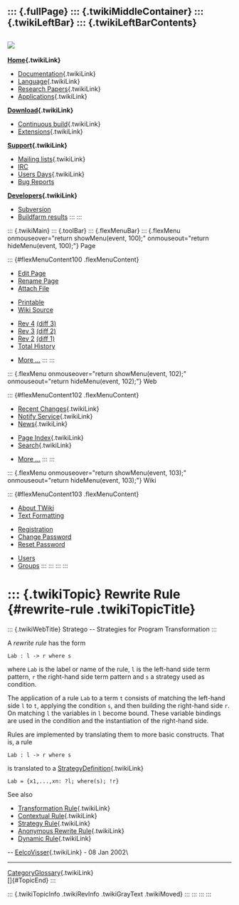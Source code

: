 ::: {.fullPage}
::: {.twikiMiddleContainer}
::: {.twikiLeftBar}
::: {.twikiLeftBarContents}
  ----------------------------------------------------------------------------------
  [![](../pub/Stratego/StrategoLogo/StrategoLogoTextlessWhite-100px.png)](WebHome)
  ----------------------------------------------------------------------------------

**[Home](WebHome){.twikiLink}**

-   [Documentation](StrategoDocumentation){.twikiLink}
-   [Language](StrategoLanguage){.twikiLink}
-   [Research Papers](StrategoPublications){.twikiLink}
-   [Applications](StrategoApplication){.twikiLink}

**[Download](StrategoDownload){.twikiLink}**

-   [Continuous build](ContinuousBuild){.twikiLink}
-   [Extensions](AdditionalPackageDownload){.twikiLink}

**[Support](StrategoSupport){.twikiLink}**

-   [Mailing lists](MailingList){.twikiLink}
-   [IRC](irc://irc.freenode.net/#stratego)
-   [Users Days](StrategoUsersDay){.twikiLink}
-   [Bug Reports](http://yellowgrass.org/project/StrategoXT)

**[Developers](StrategoDev){.twikiLink}**

-   [Subversion](https://svn.strategoxt.org/repos/StrategoXT/strategoxt/trunk)
-   [Buildfarm
    results](http://hydra.nixos.org/jobset/strategoxt/strategoxt-release/all)
:::
:::

::: {.twikiMain}
::: {.toolBar}
::: {.flexMenuBar}
::: {.flexMenu onmouseover="return showMenu(event, 100);" onmouseout="return hideMenu(event, 100);"}
Page

::: {#flexMenuContent100 .flexMenuContent}
-   [Edit
    Page](http://www.program-transformation.org/edit/Stratego/RewriteRule?t=1536825664)
-   [Rename
    Page](http://www.program-transformation.org/rename/Stratego/RewriteRule)
-   [Attach
    File](http://www.program-transformation.org/attach/Stratego/RewriteRule)

<!-- -->

-   [Printable](http://www.program-transformation.org/view/Stratego/RewriteRule?skin=print.pattern)
-   [Wiki
    Source](http://www.program-transformation.org/view/Stratego/RewriteRule?skin=text&raw=on&contenttype=text/plain)

<!-- -->

-   [Rev
    4](http://www.program-transformation.org/view/Stratego/RewriteRule?rev=1.4)
    [(diff 3)](http://www.program-transformation.org/rdiff/Stratego/RewriteRule?rev1=1.4&rev2=1.3)
-   [Rev
    3](http://www.program-transformation.org/view/Stratego/RewriteRule?rev=1.3)
    [(diff 2)](http://www.program-transformation.org/rdiff/Stratego/RewriteRule?rev1=1.3&rev2=1.2)
-   [Rev
    2](http://www.program-transformation.org/view/Stratego/RewriteRule?rev=1.2)
    [(diff 1)](http://www.program-transformation.org/rdiff/Stratego/RewriteRule?rev1=1.2&rev2=1.1)
-   [Total
    History](http://www.program-transformation.org/rdiff/Stratego/RewriteRule)

<!-- -->

-   [More
    \...](http://www.program-transformation.org/oops/Stratego/RewriteRule?template=oopsmore&param1=1.4&param2=1.4)
:::
:::

::: {.flexMenu onmouseover="return showMenu(event, 102);" onmouseout="return hideMenu(event, 102);"}
Web

::: {#flexMenuContent102 .flexMenuContent}
-   [Recent Changes](WebChanges){.twikiLink}
-   [Notify Service](WebNotify){.twikiLink}
-   [News](WebNews){.twikiLink}

<!-- -->

-   [Page Index](WebIndex){.twikiLink}
-   [Search](WebSearch){.twikiLink}

<!-- -->

-   [More
    \...](http://www.program-transformation.org/oops/Stratego/RewriteRule?template=oopsmore&param1=1.4&param2=1.4)
:::
:::

::: {.flexMenu onmouseover="return showMenu(event, 103);" onmouseout="return hideMenu(event, 103);"}
Wiki

::: {#flexMenuContent103 .flexMenuContent}
-   [About
    TWiki](http://www.program-transformation.org/view/TWiki/WebHome)
-   [Text
    Formatting](http://www.program-transformation.org/view/TWiki/TextFormattingRules)

<!-- -->

-   [Registration](http://www.program-transformation.org/view/TWiki/TWikiRegistration)
-   [Change
    Password](http://www.program-transformation.org/view/TWiki/ChangePassword)
-   [Reset
    Password](http://www.program-transformation.org/view/TWiki/ResetPassword)

<!-- -->

-   [Users](http://www.program-transformation.org/view/Main/TWikiUsers)
-   [Groups](http://www.program-transformation.org/view/Main/TWikiGroups)
:::
:::
:::
:::

::: {.twikiTopic}
Rewrite Rule {#rewrite-rule .twikiTopicTitle}
============

::: {.twikiWebTitle}
Stratego \-- Strategies for Program Transformation
:::

A *rewrite rule* has the form

    Lab : l -> r where s

where `Lab` is the label or name of the rule, `l` is the left-hand side
term pattern, `r` the right-hand side term pattern and `s` a strategy
used as condition.

The application of a rule `Lab` to a term `t` consists of matching the
left-hand side `l` to `t`, applying the condition `s`, and then building
the right-hand side `r`. On matching `l` the variables in `l` become
bound. These variable bindings are used in the condition and the
instantiation of the right-hand side.

Rules are implemented by translating them to more basic constructs. That
is, a rule

    Lab : l -> r where s

is translated to a [StrategyDefinition](StrategyDefinition){.twikiLink}

    Lab = {x1,...,xn: ?l; where(s); !r}

See also

-   [Transformation Rule](TransformationRule){.twikiLink}
-   [Contextual Rule](ContextualRule){.twikiLink}
-   [Strategy Rule](StrategyRule){.twikiLink}
-   [Anonymous Rewrite Rule](AnonymousRewriteRule){.twikiLink}
-   [Dynamic Rule](DynamicRule){.twikiLink}

\-- [EelcoVisser](../Main/EelcoVisser){.twikiLink} - 08 Jan 2002\

------------------------------------------------------------------------

[CategoryGlossary](CategoryGlossary){.twikiLink}\
[]{#TopicEnd}
:::

::: {.twikiTopicInfo .twikiRevInfo .twikiGrayText .twikiMoved}
:::
:::
:::
:::
